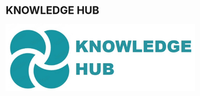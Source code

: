 # **KNOWLEDGE HUB**
![**Knowledge Hub**](https://github.com/Knowledge-Hub-SMIT/Knowledge-Hub/blob/master/img/github%20reaadme%20icon.jpg?raw=true)
